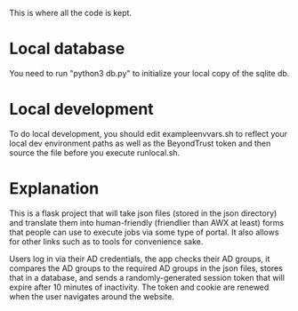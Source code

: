 This is where all the code is kept.

# Local database
You need to run "python3 db.py" to initialize your local copy of the sqlite db.

# Local development
To do local development, you should edit exampleenvvars.sh to reflect your local dev environment paths as well as the BeyondTrust token and then source the file before you execute runlocal.sh.

# Explanation

This is a flask project that will take json files (stored in the json directory) and translate them into human-friendly (friendlier than AWX at least) forms that people can use to execute jobs via some type of portal. It also allows for other links such as to tools for convenience sake.

Users log in via their AD credentials, the app checks their AD groups, it compares the AD groups to the required AD groups in the json files, stores that in a database, and sends a randomly-generated session token that will expire after 10 minutes of inactivity. The token and cookie are renewed when the user navigates around the website.
